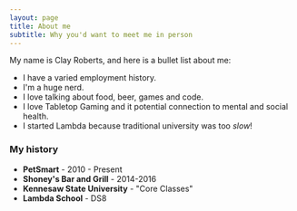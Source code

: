 ```yaml
---
layout: page
title: About me
subtitle: Why you'd want to meet me in person
---
```


My name is Clay Roberts, and here is a bullet list about me:

- I have a varied employment history.
- I'm a huge nerd.
- I love talking about food, beer, games and code.
- I love Tabletop Gaming and it potential connection to mental and social health.
- I started Lambda because traditional university was too _slow_!


### My history
 - **PetSmart** - 2010 - Present
 - **Shoney's Bar and Grill** - 2014-2016
 - **Kennesaw State University** - "Core Classes"
 - **Lambda School** - DS8

